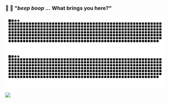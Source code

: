 ### 🤖 📢 "***beep boop ...***  What brings you here?"

![github contribution grid snake animation](https://raw.githubusercontent.com/DreamLineLove/DreamLineLove/output/github-contribution-grid-snake-dark.svg#gh-dark-mode-only)
![github contribution grid snake animation](https://raw.githubusercontent.com/DreamLineLove/DreamLineLove/output/github-contribution-grid-snake.svg#gh-light-mode-only)

<p>
  
![](https://komarev.com/ghpvc/?username=DreamLineLove)
</p>
